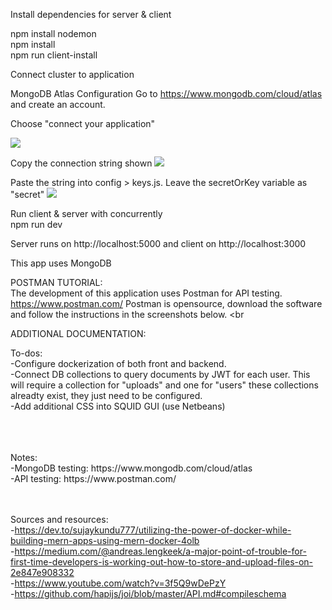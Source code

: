 
Install dependencies for server & client

npm install nodemon 
<br>
npm install 
<br>
npm run client-install
<br>

Connect cluster to application 

MongoDB Atlas Configuration 
Go to https://www.mongodb.com/cloud/atlas and create an account. 

Choose "connect your application" 

<img src="https://raw.githubusercontent.com/cacab/upload_app_api/master/images/Screen%20Shot%202020-07-01%20at%208.38.35%20AM.png"></img>

Copy the connection string shown
<img src="https://raw.githubusercontent.com/cacab/upload_app_api/master/images/Screen%20Shot%202020-07-01%20at%208.38.54%20AM.png"></img>

Paste the string into config > keys.js. Leave the secretOrKey variable as "secret" 
<img src="https://raw.githubusercontent.com/cacab/upload_app_api/master/images/Screen%20Shot%202020-07-01%20at%208.41.05%20AM.png"></img>

Run client & server with concurrently
<br>
npm run dev

Server runs on http://localhost:5000 and client on http://localhost:3000

This app uses MongoDB 
<br>

POSTMAN TUTORIAL: 
<br>
The development of this application uses Postman for API testing. https://www.postman.com/ Postman is opensource, download the software and follow the instructions in the screenshots below. 
<br


ADDITIONAL DOCUMENTATION: 



To-dos: 
<br>
-Configure dockerization of both front and backend. 
<br>
-Connect DB collections to query documents by JWT for each user. This will require a collection for "uploads" and one for "users" these collections alreadty exist, they just need to be configured. 
<br>
-Add additional CSS into SQUID GUI (use Netbeans)

<br>
<br>
<br>
Notes:
<br>
-MongoDB testing: https://www.mongodb.com/cloud/atlas
<br>
-API testing: https://www.postman.com/
<br>
<br>
<br>


Sources and resources: 
<br>
-https://dev.to/sujaykundu777/utilizing-the-power-of-docker-while-building-mern-apps-using-mern-docker-4olb
<br>
-https://medium.com/@andreas.lengkeek/a-major-point-of-trouble-for-first-time-developers-is-working-out-how-to-store-and-upload-files-on-2e847e908332
<br>
-https://www.youtube.com/watch?v=3f5Q9wDePzY
<br>
-https://github.com/hapijs/joi/blob/master/API.md#compileschema
<br>

